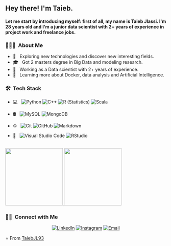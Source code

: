 
<h2> Hey there! I'm Taieb.</h2>
<h4> Let me start by introducing myself: first of all, my name is Taieb Jlassi. I'm 28 years old and I'm a junior data scientist with 2+ years of experience in project work and freelance jobs.</h4>

<h3> 👨🏻‍💻 &nbsp;About Me </h3>

- 🤔 &nbsp; Exploring new technologies and discover new interesting fields.
- 🎓 &nbsp; Got 2 masters degree in Big Data and modeling research.
- 💼 &nbsp; Working as a Data scientist with 2+ years of experience.
- 🌱 &nbsp; Learning more about Docker, data analysis and Artificial Intelligence.

<h3> 🛠 &nbsp;Tech Stack</h3>

- 💻 &nbsp;
  ![Python](https://img.shields.io/badge/-Python-333333?style=flat&logo=python)
  ![C++](https://img.shields.io/badge/-C++-333333?style=flat&logo=C%2B%2B&logoColor=00599C)
  ![R (Statistics)](https://img.shields.io/badge/-R-333333?style=flat&logo=R&logoColor=276DC3)
  ![Scala](https://img.shields.io/badge/-Scala-333333?style=flat&logo=Scala)

- 🛢 &nbsp;
  ![MySQL](https://img.shields.io/badge/-MySQL-333333?style=flat&logo=mysql)
  ![MongoDB](https://img.shields.io/badge/-MongoDB-333333?style=flat&logo=mongodb)
- ⚙️ &nbsp;
  ![Git](https://img.shields.io/badge/-Git-333333?style=flat&logo=git)
  ![GitHub](https://img.shields.io/badge/-GitHub-333333?style=flat&logo=github)
  ![Markdown](https://img.shields.io/badge/-Markdown-333333?style=flat&logo=markdown)
- 🔧 &nbsp;
  ![Visual Studio Code](https://img.shields.io/badge/-Visual%20Studio%20Code-333333?style=flat&logo=visual-studio-code&logoColor=007ACC)
  ![RStudio](https://img.shields.io/badge/-RStudio-333333?style=flat&logo=rstudio)

<br/>

<a href="https://github.com/TaiebJL93">
  <img height="180em" src="https://github-readme-stats.vercel.app/api?username=TaiebJL93&theme=buefy&show_icons=true" />
  <img height="180em" src="https://github-readme-stats.vercel.app/api/top-langs/?username=TaiebJL93&theme=buefy&layout=compact" />
</a>

<br/>

<h3> 🤝🏻 &nbsp;Connect with Me </h3>

<p align="center">
<a href="https://www.linkedin.com/in/taiebjlassi/"><img alt="LinkedIn" src="https://img.shields.io/badge/LinkedIn-Taieb%20Jlassi-blue?style=flat-square&logo=linkedin"></a>
<a href="https://www.instagram.com/taieb_jl/"><img alt="Instagram" src="https://img.shields.io/badge/Instagram-taieb_jl-blue?style=flat-square&logo=instagram"></a>
<a href="mailto:taieb.jlassi93@gmail.com"><img alt="Email" src="https://img.shields.io/badge/Email-taieb.jlassi93@gmail.com-blue?style=flat-square&logo=gmail"></a>
</p>

⭐️ From [TaiebJL93](https://github.com/TaiebJL93)
